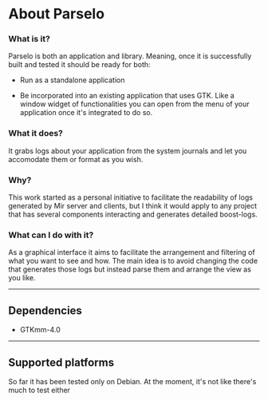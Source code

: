# About Parselo

### What is it? 

Parselo is both an application and library. Meaning, once it is successfully built and tested it should be ready for both:

* Run as a standalone application

* Be incorporated into an existing application that uses GTK. Like a window widget of functionalities you can open from the menu of your application once it's integrated to do so. 

### What it does? 

It grabs logs about your application from the system journals and let you accomodate them or format as you wish.

### Why? 

This work started as a personal initiative to facilitate the readability of logs generated by Mir server and clients, but I think it would apply to any project that has several components interacting and generates detailed boost-logs.

### What can I do with it?

As a graphical interface it aims to facilitate the arrangement and filtering of what you want to see and how. The main idea is to avoid changing the code that generates those logs but instead parse them and arrange the view as you like.

---

## Dependencies

* GTKmm-4.0
    
---

## Supported platforms

So far it has been tested only on Debian. At the moment, it's not like there's much to test either

